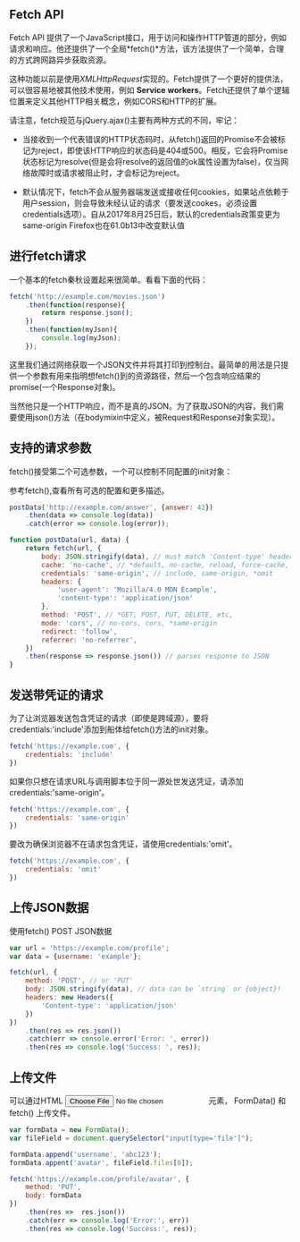 ## Fetch API

Fetch API 提供了一个JavaScript接口，用于访问和操作HTTP管道的部分，例如请求和响应。他还提供了一个全局*fetch()*方法，该方法提供了一个简单，合理的方式跨网路异步获取资源。

这种功能以前是使用*XMLHttpRequest*实现的。Fetch提供了一个更好的提供法，可以很容易地被其他技术使用，例如 __Service workers__。Fetch还提供了单个逻辑位置来定义其他HTTP相关概念，例如CORS和HTTP的扩展。

请注意，fetch规范与jQuery.ajax()主要有两种方式的不同，牢记：
- 当接收到一个代表错误的HTTP状态码时，从fetch()返回的Promise不会被标记为reject，即使该HTTP响应的状态码是404或500。相反，它会将Promise状态标记为resolve(但是会将resolve的返回值的ok属性设置为false)，仅当网络故障时或请求被阻止时，才会标记为reject。

- 默认情况下，fetch不会从服务器端发送或接收任何cookies，如果站点依赖于用户session，则会导致未经认证的请求（要发送cookes，必须设置credentials选项）。自从2017年8月25日后，默认的credentials政策变更为same-origin Firefox也在61.0b13中改变默认值

## 进行fetch请求

一个基本的fetch秦秋设置起来很简单。看看下面的代码：
```js
fetch('http://example.com/movies.json')
    .then(function(response){
        return response.json();
    })
    .then(function(myJson){
        console.log(myJson);
    });
```
这里我们通过网络获取一个JSON文件并将其打印到控制台。最简单的用法是只提供一个参数有用来指明想fetch()到的资源路径，然后一个包含响应结果的promise(一个Response对象)。

当然他只是一个HTTP响应，而不是真的JSON。为了获取JSON的内容，我们需要使用json()方法（在bodymixin中定义，被Request和Response对象实现）。

## 支持的请求参数

fetch()接受第二个可选参数，一个可以控制不同配置的init对象：

参考fetch(),查看所有可选的配置和更多描述。

```js
postData('http://example.com/answer', {answer: 42})
    .then(data => console.log(data))
    .catch(error => console.log(error));

function postData(url, data) {
    return fetch(url, {
        body: JSON.stringify(data), // must match 'Content-type' header
        cache: 'no-cache', // *default, no-cache, reload, force-cache, only-if-cacheed
        credentials: 'same-origin', // include, same-origin, *omit
        headers: {
            'user-agent': 'Mozilla/4.0 MDN Ecample',
            'content-type': 'application/json'
        },
        method: 'POST', // *GET, POST, PUT, DELETE, etc,
        mode: 'cors', // no-cors, cors, *same-origin
        redirect: 'follow',
        referrer: 'no-referrer',
    })
    .then(response => response.json()) // parses response to JSON
}
```

## 发送带凭证的请求

为了让浏览器发送包含凭证的请求（即使是跨域源），要将credentials:'include'添加到船体给fetch()方法的init对象。

```js
fetch('https://example.com', {
    credentials: 'include'
})
```

如果你只想在请求URL与调用脚本位于同一源处世发送凭证，请添加credentials:'same-origin'。

```js
fetch('https://example.com', {
    credentials: 'same-origin'
})
```

要改为确保浏览器不在请求包含凭证，请使用credentials:'omit'。

```js
fetch('https://example.com', {
    credentials: 'omit'
})
```

## 上传JSON数据

使用fetch() POST JSON数据

```js
var url = 'https://example.com/profile';
var data = {username: 'example'};

fetch(url, {
    method: 'POST', // or 'PUT'
    body: JSON.stringify(data), // data can be `string` or {object}!
    headers: new Headers({
        'Content-type': 'application/json'
    })
})
    .then(res => res.json())
    .catch(err => console.error('Error: ', error))
    .then(res => console.log('Success: ', res));
```

## 上传文件

可以通过HTML <input type="file" /> 元素， FormData() 和 fetch() 上传文件。

```js
var formData = new FormData();
var fileField = document.querySelector("input[type='file']");

formData.append('username', 'abc123');
formData.appent('avatar', fileField.files[0]);

fetch('https://example.com/profile/avatar', {
    method: 'PUT',
    body: formData
})
    .then(res =>  res.json())
    .catch(err => console.log('Error:', err))
    .then(res => console.log('Success:', res));
```








